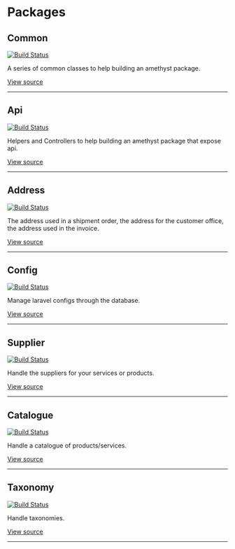 # Packages

## Common
[![Build Status](https://travis-ci.org/railken/amethyst-common.svg?branch=master)](https://travis-ci.org/railken/amethyst-common)

A series of common classes to help building an amethyst package.

[View source](https://github.com/railken/amethyst-common)

----

## Api
[![Build Status](https://travis-ci.org/railken/amethyst-api.svg?branch=master)](https://travis-ci.org/railken/amethyst-api)

Helpers and Controllers to help building an amethyst package that expose api.

[View source](https://github.com/railken/amethyst-api)

----

## Address
[![Build Status](https://travis-ci.org/railken/amethyst-address.svg?branch=master)](https://travis-ci.org/railken/amethyst-address)

The address used in a shipment order, the address for the customer office, the address used in the invoice.

[View source](https://github.com/railken/amethyst-address)

----

## Config
[![Build Status](https://travis-ci.org/railken/amethyst-config.svg?branch=master)](https://travis-ci.org/railken/amethyst-config)

Manage laravel configs through the database.

[View source](https://github.com/railken/amethyst-config)

----

## Supplier
[![Build Status](https://travis-ci.org/railken/amethyst-supplier.svg?branch=master)](https://travis-ci.org/railken/amethyst-supplier)

Handle the suppliers for your services or products.

[View source](https://github.com/railken/amethyst-supplier)

----

## Catalogue
[![Build Status](https://travis-ci.org/railken/amethyst-catalogue.svg?branch=master)](https://travis-ci.org/railken/amethyst-catalogue)

Handle a catalogue of products/services.

[View source](https://github.com/railken/amethyst-catalogue)

----

## Taxonomy
[![Build Status](https://travis-ci.org/railken/amethyst-taxonomy.svg?branch=master)](https://travis-ci.org/railken/amethyst-taxonomy)

Handle taxonomies.

[View source](https://github.com/railken/amethyst-taxonomy)

----
